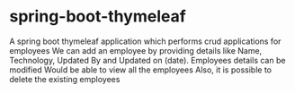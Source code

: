 # spring-boot-thymeleaf
A spring boot thymeleaf application which performs crud applications for employees
We can add an employee by providing details like Name, Technology, Updated By and Updated on (date).
Employees details can be modified
Would be able to view all the employees
Also, it is possible to delete the existing employees
